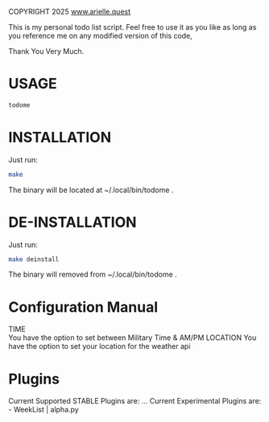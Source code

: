 
COPYRIGHT 2025 www.arielle.quest

This is my personal todo list script.
Feel free to use it as you like
as long as you reference me on any
modified version of this code,

Thank You Very Much.


# USAGE
```bash
todome
```

# INSTALLATION

Just run:
```bash
make
```
The binary will be located at ~/.local/bin/todome .

# DE-INSTALLATION

Just run:
```bash
make deinstall
```
The binary will removed from ~/.local/bin/todome .


# Configuration Manual

TIME	
	You have the option to set between Military Time & AM/PM
LOCATION
	You have the option to set your location for the weather api


# Plugins

Current Supported STABLE Plugins are:
	...
Current Experimental Plugins are:
	- WeekList | alpha.py
